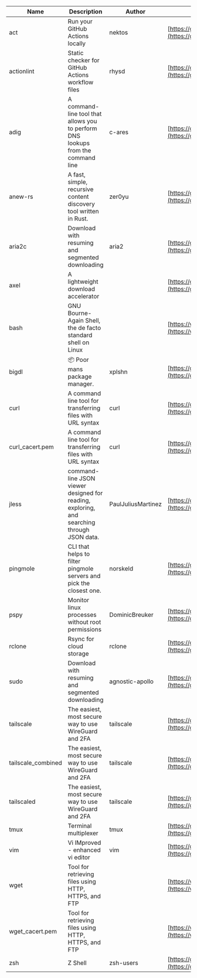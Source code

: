 | Name | Description | Author | WebURL | Repository | Stars | Version | Updated | Size | SHA256SUM | B3SUM | Source | Language | License |
| ---- | ----------- | ------ | ------ | ---------- | ----- | ------- | ------- | ---- | --- | ------|------ | -------- | ------- |
| act | Run your GitHub Actions locally | nektos | [https://github.com/nektos/act](https://github.com/nektos/act) | [https://github.com/nektos/act](https://github.com/nektos/act) | 51527 | v0.2.63 | 2024-06-10T02:48:34Z |  | a8f166f94515d8c4c6be4b8224dd181d40beeb69c3f661641bc1c3d3f784b808 | 8fe95f9ca9801428bd5d7dd0f897d84843ed2ab414aaccaa5bf4389445cb81e5 | https://bin.ajam.dev/arm64_v8a_Android/act | Go | MIT License |
| actionlint | Static checker for GitHub Actions workflow files | rhysd | [https://github.com/rhysd/actionlint](https://github.com/rhysd/actionlint) | [https://github.com/rhysd/actionlint](https://github.com/rhysd/actionlint) | 2529 | v1.7.1 | 2024-06-11T15:56:34Z |  | 0a8c17b2b3208f327d5b0cd9c94910312f223f58905eba8a664f89bc28c493cd | cbab1cc80aaa8066aabb9d01534dc1d34cba475e6cb3679d520b8f98fbcb6d8e | https://bin.ajam.dev/arm64_v8a_Android/actionlint | Go | MIT License |
| adig | A command-line tool that allows you to perform DNS lookups from the command line | c-ares | [https://github.com/c-ares/c-ares](https://github.com/c-ares/c-ares) | [https://github.com/c-ares/c-ares](https://github.com/c-ares/c-ares) | 1794 | v1.30.0 | 2024-06-14T20:17:32Z |  | 4aa63d135a618ce82097070233fb236e40c49e7eeddab07902d4e54e9c38eb97 | 2ccfd16884f619c347086b364065e8cbcec336567429e23ce0c30e1a87ccf1f4 | https://bin.ajam.dev/arm64_v8a_Android/adig | C | Other |
| anew-rs | A fast, simple, recursive content discovery tool written in Rust. | zer0yu | [https://github.com/zer0yu/anew](https://github.com/zer0yu/anew) | [https://github.com/zer0yu/anew](https://github.com/zer0yu/anew) | 11 | v0.1.0 | 2024-05-08T12:29:15Z |  | 433c042dcfc1a02d76770c3f3ca05ff796961f33c11b4e16f5ee921211524e3c | 6d52292962465c752573a3e76e43fe29fada65836ec96a3f58e757f4ac5881c6 | https://bin.ajam.dev/arm64_v8a_Android/anew-rs | Rust | MIT License |
| aria2c | Download with resuming and segmented downloading | aria2 | [https://github.com/aria2/aria2](https://github.com/aria2/aria2) | [https://github.com/aria2/aria2](https://github.com/aria2/aria2) | 33962 | release-1.37.0 | 2024-06-14T10:56:48Z |  | 0b8d5ac87d1852a18ab93a906648529712b991ca7aaa9ee87172f10479577bd7 | d2f08aa8acb40a0a592141167c1515ba5f65f4d2e9bb678b0435acace8a45791 | https://bin.ajam.dev/arm64_v8a_Android/aria2c | C++ | GNU General Public License v2.0 |
| axel | A lightweight download accelerator |  | [https://github.com/axel/axel](https://github.com/axel/axel) | [https://github.com/axel/axel](https://github.com/axel/axel) |  |  |  |  | f9d2585cf08512b5e675bb185ecfc4f8cbed88d4ddee053bdaa71de5a6361cb6 | d9a21b94964509f8338aa5d0a4dc0085345984792984f6398d071c0cdb18c408 | https://bin.ajam.dev/arm64_v8a_Android/axel |  |  |
| bash | GNU Bourne-Again Shell, the de facto standard shell on Linux |  | [https://www.bash.ws/](https://www.bash.ws/) | []() |  |  |  |  | b6d7b192b59469fdd312bd20c094ab7060283e595bf22a962fd005874aad18f2 | 0b2a35a5d168a3feee11fade0bb981575f58cd212adc50b115838b90b2bc7107 | https://bin.ajam.dev/arm64_v8a_Android/bash |  |  |
| bigdl | 📦 Poor mans package manager. | xplshn | [https://github.com/xplshn/bigdl](https://github.com/xplshn/bigdl) | [https://github.com/xplshn/bigdl](https://github.com/xplshn/bigdl) | 7 | 1.6.8 | 2024-06-14T00:31:25Z |  | 94faad46801738fcdc46ae5a7f2618879d9a9fce4fb4d856d47d4987e632eb7e | d46b1198a1ede13ca67269929b5bc17e667fa3ea538def9d142eed01fbb83ad9 | https://bin.ajam.dev/arm64_v8a_Android/bigdl | Go | Other |
| curl | A command line tool for transferring files with URL syntax | curl | [https://github.com/curl/curl](https://github.com/curl/curl) | [https://github.com/curl/curl](https://github.com/curl/curl) | 34628 | curl-8_8_0 | 2024-06-14T20:13:48Z |  | 2dc93fd33b1b43d2d1ff4801285b4171d6c952b04b152b6dfff2a63132ed4889 | 65327876eb08e74fa539cf617d49be9647cd5aa4c2ab79d972bdeb5aa41924cd | https://bin.ajam.dev/arm64_v8a_Android/curl | C | Other |
| curl_cacert.pem | A command line tool for transferring files with URL syntax | curl | [https://github.com/curl/curl](https://github.com/curl/curl) | [https://github.com/curl/curl](https://github.com/curl/curl) | 34628 | curl-8_8_0 | 2024-06-14T20:13:48Z |  | 1794c1d4f7055b7d02c2170337b61b48a2ef6c90d77e95444fd2596f4cac609f | b58055305c0fb5874b11a4e49ba49356674d8ce927aaea6ffa2632d7f4a53653 | https://bin.ajam.dev/arm64_v8a_Android/curl_cacert.pem | C | Other |
| jless | command-line JSON viewer designed for reading, exploring, and searching through JSON data. | PaulJuliusMartinez | [https://github.com/PaulJuliusMartinez/jless](https://github.com/PaulJuliusMartinez/jless) | [https://github.com/PaulJuliusMartinez/jless](https://github.com/PaulJuliusMartinez/jless) | 4571 | v0.9.0 | 2024-06-01T20:34:10Z |  | 23718272c685d8f0d085e22aaefb39acae91d95936011e8c8512443c9d140796 | 90d9e869047e75d2b8be16ffd3e0bcf8942704be311cbcf5c963d2573a66270d | https://bin.ajam.dev/arm64_v8a_Android/jless | Rust | MIT License |
| pingmole | CLI that helps to filter pingmole servers and pick the closest one. | norskeld | [https://github.com/norskeld/pingmole](https://github.com/norskeld/pingmole) | [https://github.com/norskeld/pingmole](https://github.com/norskeld/pingmole) | 4 |  | 2024-04-16T11:28:34Z |  | 772ed5435efb93c649cc4534daeb9046e48e932f832a15af3758924f35bbce9b | 26ca7d0a8211ad30fb9fe26dbb66f80fc89eba0904c2108c7e5e52b0ae6d2b01 | https://bin.ajam.dev/arm64_v8a_Android/pingmole | Rust | MIT License |
| pspy | Monitor linux processes without root permissions | DominicBreuker | [https://github.com/DominicBreuker/pspy](https://github.com/DominicBreuker/pspy) | [https://github.com/DominicBreuker/pspy](https://github.com/DominicBreuker/pspy) | 4685 | v1.2.1 | 2023-01-17T21:09:22Z |  | 0977591cf2942539f3e19b82f2175ed099750f91ee29438864f757d7536ee53d | a6d1f295035deb6d7c1db69a78fdec7ebdf9340d19708496f1392bb5cac997bd | https://bin.ajam.dev/arm64_v8a_Android/pspy | Go | GNU General Public License v3.0 |
| rclone | Rsync for cloud storage | rclone | [https://github.com/rclone/rclone](https://github.com/rclone/rclone) | [https://github.com/rclone/rclone](https://github.com/rclone/rclone) | 44633 | v1.67.0 | 2024-06-14T19:27:01Z |  | 0d0a1f435f43186a987edfeadd73521f738c7bbf08da3c5b66b0b2ad655760dd | 6ab79a5d6004c6e8ae16d1ec0e4b0194bef34631e4c7e41de317ce75b20f69f2 | https://bin.ajam.dev/arm64_v8a_Android/rclone | Go | MIT License |
| sudo | Download with resuming and segmented downloading | agnostic-apollo | [https://github.com/agnostic-apollo/sudo](https://github.com/agnostic-apollo/sudo) | [https://github.com/agnostic-apollo/sudo](https://github.com/agnostic-apollo/sudo) | 79 | v0.2.0 | 2021-04-10T21:03:10Z |  | 9e56787b3ca489a9eb9e3a64f54944aa92c728d18576972ef7ef6bb10ca6462c | 261a7ec6cf5ed2fbc82f8128f2583eda7faeb8939b9e08143046f0b046e504ae | https://bin.ajam.dev/arm64_v8a_Android/sudo | Shell | MIT License |
| tailscale | The easiest, most secure way to use WireGuard and 2FA | tailscale | [https://github.com/tailscale/tailscale](https://github.com/tailscale/tailscale) | [https://github.com/tailscale/tailscale](https://github.com/tailscale/tailscale) | 17228 | v1.68.0 | 2024-06-14T19:46:27Z |  | aa1b4bdb6ccde707ea14ed8ae12889ad698e106cbe38fc6b8288d0d54a9bd144 | c1c570a6ed5e9e4dc58db7374a8d1ae4fcc5438714885f5e55380b10962307a9 | https://bin.ajam.dev/arm64_v8a_Android/tailscale | Go | BSD 3-Clause New or Revised License |
| tailscale_combined | The easiest, most secure way to use WireGuard and 2FA | tailscale | [https://github.com/tailscale/tailscale](https://github.com/tailscale/tailscale) | [https://github.com/tailscale/tailscale](https://github.com/tailscale/tailscale) | 17228 | v1.68.0 | 2024-06-14T19:46:27Z |  | 3329420fb8155b296d0f23775674d28f4a8658f68c21e3c12f632a78feb1448a | 0e2de9d7bf1d684d501a23264bf3ae4767a2d2ddd313e90f8ad07aa849bfb9e2 | https://bin.ajam.dev/arm64_v8a_Android/tailscale_combined | Go | BSD 3-Clause New or Revised License |
| tailscaled | The easiest, most secure way to use WireGuard and 2FA | tailscale | [https://github.com/tailscale/tailscale](https://github.com/tailscale/tailscale) | [https://github.com/tailscale/tailscale](https://github.com/tailscale/tailscale) | 17228 | v1.68.0 | 2024-06-14T19:46:27Z |  | fe727f69b475f5bf7d43c2799b60c7aa884f021a8455f6a902e73808ba1f5868 | 8c339427e9d519911414d3a480412656cde7d93b80cf1a5fa9423a5d32346bf5 | https://bin.ajam.dev/arm64_v8a_Android/tailscaled | Go | BSD 3-Clause New or Revised License |
| tmux | Terminal multiplexer | tmux | [https://github.com/tmux/tmux](https://github.com/tmux/tmux) | [https://github.com/tmux/tmux](https://github.com/tmux/tmux) | 33546 | 3.4 | 2024-06-03T16:01:27Z |  | 413ac47c9d34b6c730882f6d822aa660909badda1789a7a1f905a10394ee08c1 | feb933067c06388fc9b0748dd57d0457a13fa03076fe8245d9f61464fa4be7a6 | https://bin.ajam.dev/arm64_v8a_Android/tmux | C | Other |
| vim | Vi IMproved - enhanced vi editor | vim | [https://github.com/vim/vim](https://github.com/vim/vim) | [https://github.com/vim/vim](https://github.com/vim/vim) | 35362 | v9.1.0487 | 2024-06-14T19:19:22Z |  | 470a079e8582459ada4ecf5bb29ca0092fd37582723a5727b4922e019322a5f3 | ffa11ccb972190b6cf5dd64a617c30037275dcf86eebf194c10ebc93ab1733ab | https://bin.ajam.dev/arm64_v8a_Android/vim | Vim Script | Vim License |
| wget | Tool for retrieving files using HTTP, HTTPS, and FTP |  | [https://www.gnu.org/software/wget/](https://www.gnu.org/software/wget/) | []() |  |  |  |  | a59951cef4030bb1b821bc90d0542b08cb24f83cb07f29f27158b4c6167cc618 | 04758a2f35e24b14a345d0a32f50a21a08d4e7771caab2ca5aab82b7334a0698 | https://bin.ajam.dev/arm64_v8a_Android/wget |  |  |
| wget_cacert.pem | Tool for retrieving files using HTTP, HTTPS, and FTP |  | [https://www.gnu.org/software/wget/](https://www.gnu.org/software/wget/) | []() |  |  |  |  | 1794c1d4f7055b7d02c2170337b61b48a2ef6c90d77e95444fd2596f4cac609f | b58055305c0fb5874b11a4e49ba49356674d8ce927aaea6ffa2632d7f4a53653 | https://bin.ajam.dev/arm64_v8a_Android/wget_cacert.pem |  |  |
| zsh | Z Shell | zsh-users | [https://github.com/zsh-users/zsh](https://github.com/zsh-users/zsh) | [https://github.com/zsh-users/zsh](https://github.com/zsh-users/zsh) | 3508 | zsh-5.9 | 2024-06-13T02:41:37Z |  | ca8d183c4492010c307afef3f7780cc94b0e952863d9e06e2be05aca584b3b51 | 8a96dd55ba99d010c7360c54691f91d1beae99f9ddce52d546cb6320fbd79040 | https://bin.ajam.dev/arm64_v8a_Android/zsh | C | Other |
